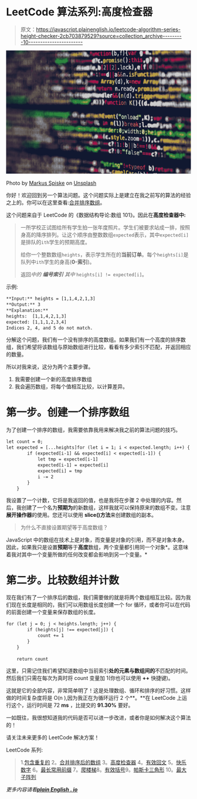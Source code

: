 # LeetCode 算法系列:高度检查器

> 原文：<https://javascript.plainenglish.io/leetcode-algorithm-series-height-checker-2cb703879529?source=collection_archive---------10----------------------->

![](img/fb1534e03bad34ccc98946bf2eb2c898.png)

Photo by [Markus Spiske](https://unsplash.com/@markusspiske?utm_source=unsplash&utm_medium=referral&utm_content=creditCopyText) on [Unsplash](https://unsplash.com/s/photos/code?utm_source=unsplash&utm_medium=referral&utm_content=creditCopyText)

你好！欢迎回到另一个算法问题。这个问题实际上是建立在我之前写的算法的经验之上的。你可以在这里查看:[合并排序数组](/leetcode-algorithm-series-merge-sorted-array-3ec101aa3cca)。

这个问题来自于 LeetCode 的《数据结构导论:数组 101》。因此在**高度检查器中:**

> 一所学校正试图给所有学生拍一张年度照片。学生们被要求站成一排，按照身高的降序排列。让这个顺序由整数数组`expected`表示，其中`expected[i]`是排队的`ith`学生的预期高度。
> 
> 给你一个整数数组`heights`，表示学生所在的**当前订单**。每个`heights[i]`是队列中`ith`学生的身高(**0-索引**)。
> 
> 返回*中的* ***编号索引*** *其中* `heights[i] != expected[i]`。

示例:

```
**Input:** heights = [1,1,4,2,1,3]
**Output:** 3
**Explanation:** 
heights:  [1,1,4,2,1,3]
expected: [1,1,1,2,3,4]
Indices 2, 4, and 5 do not match.
```

分解这个问题，我们有一个没有排序的高度数组。如果我们有一个高度的排序数组，我们希望将该数组与原始数组进行比较，看看有多少索引不匹配，并返回相应的数量。

所以对我来说，这分为两个主要步骤。

1.  我需要创建一个新的高度排序数组
2.  我会遍历数组，将每个值相互比较，以计算差异。

# 第一步。创建一个排序数组

为了创建一个排序的数组，我需要依靠我用来解决我之前的算法问题的技巧。

```
let count = 0;
let expected = [...heights]for (let i = 1; i < expected.length; i++) {
        if (expected[i-1] && expected[i] < expected[i-1]) {
            let tmp = expected[i-1]
            expected[i-1] = expected[i]
            expected[i] = tmp
            i -= 2
        }
    }
```

我设置了一个计数，它将是我返回的值，也是我将在步骤 2 中处理的内容。然后，我创建了一个名为**预期为**的新数组，这样我就可以保持原来的数组不变。注意**展开操作器**的使用。您还可以使用 **slice()方法**来创建数组的副本。

> 为什么不直接设置期望等于高度数组？

JavaScript 中的数组在技术上是对象，而变量是对象的引用，而不是对象本身。因此，如果我只是设置**预期**等于**高度**数组，两个变量都引用同一个对象*。这意味着我对其中一个变量所做的任何改变都会影响到另一个变量。*

# 第二步。比较数组并计数

现在我们有了一个排序后的数组，我们需要做的就是将两个数组相互比较。因为我们现在长度是相同的，我们可以用数组长度创建一个 for 循环，或者你可以在代码的前面创建一个变量来保存数组的长度。

```
for (let j = 0; j < heights.length; j++) {
        if (heights[j] !== expected[j]) {
            count += 1
        }
    }

    return count
```

这里，只需记住我们希望知道数组中当前索引**处的元素与数组间的**不匹配的时间。然后我们只需在每次为真时将 count 变量加 1(你也可以使用 **++** 快捷键)。

这就是它的全部内容，非常简单明了！这是处理数组、循环和排序的好习惯。这样做的时间复杂度将是 O(n ),因为我正在为循环运行 2 个**。**在 LeetCode 上运行这个，运行时间是 72 **ms** ，比提交的 **91.30%** 要好。

一如既往，我很想知道我的代码是否可以进一步改进，或者你是如何解决这个算法的！

请关注未来更多的 LeetCode 解决方案！

LeetCode 系列:

> 1.[包含重复的](/leetcodes-series-contains-duplicate-644f3f8a3291)
> 2。[合并排序后的数组](https://kdshah6593.medium.com/leetcode-algorithm-series-merge-sorted-array-3ec101aa3cca)
> 3。[高度检查器](https://kdshah6593.medium.com/leetcode-algorithm-series-height-checker-2cb703879529)
> 4。[有效回文](https://kdshah6593.medium.com/leetcode-algorithm-series-valid-palindrome-3cd94c4b00cc)
> 5。[快乐数字](https://kdshah6593.medium.com/leetcode-algorithm-series-happy-number-1bdea90dde7)
> 6。[最长常用前缀](https://kdshah6593.medium.com/leetcode-algorithm-series-longest-common-prefix-fc40ba439ed7)
> 7。[爬楼梯](https://kdshah6593.medium.com/leetcode-algorithm-series-climbing-stairs-c308255dcb9e)8。[有效括号](https://kdshah6593.medium.com/leetcode-algorithm-series-valid-parentheses-3a379f9dceb7)9。[帕斯卡三角形](https://kdshah6593.medium.com/leetcode-algorithm-series-pascals-triangle-253856454598)
> 10。[最大子阵列](https://kdshah6593.medium.com/leetcode-algorithm-series-maximum-subarray-776252f61ea0)

*更多内容请看*[***plain English . io***](http://plainenglish.io/)